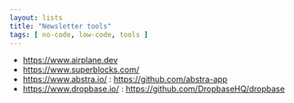 ```yaml
---
layout: lists
title: "Newsletter tools"
tags: [ no-code, low-code, tools ]
---
```


 * https://www.airplane.dev
 * https://www.superblocks.com/
 * https://www.abstra.io/ : https://github.com/abstra-app
 * https://www.dropbase.io/ : https://github.com/DropbaseHQ/dropbase
